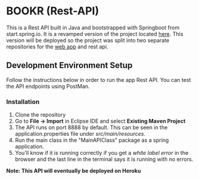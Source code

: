 # BOOKR (Rest-API)
This is a Rest API built in Java and bootstrapped with Springboot from start.spring.io. It is a revamped version of the project located [here](https://github.com/csis-3275/Bookr/tree/develop_beta). This version will be deployed so the project was split into two separate repositories for the [web app](https://github.com/Dei-Gee/Bookr-Web-App) and rest api.

## Development Environment Setup
Follow the instructions below in order to run the app Rest API. You can test the API endpoints using PostMan. 

### Installation
1. Clone the repository
2. Go to **File -> Import** in Eclipse IDE and select **Existing Maven Project**
3. The API runs on port 8888 by default. This can be seen in the application.properties     file under *src/main/resources*.
4. Run the main class in the "MainAPIClass" package as a spring application.
5. You'll know if it is running correctly if you get a *white label error* in the           browser and the last line in the terminal says it is running with no errors.  

**Note: This API will eventually be deployed on Heroku**